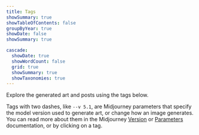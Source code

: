 ```yaml
---
title: Tags
showSummary: true
showTableOfContents: false
groupByYear: true
showDate: false
showSummary: true

cascade:
  showDate: true
  showWordCount: false
  grid: true
  showSummary: true
  showTaxonomies: true
---
```


Explore the generated art and posts using the tags below.

Tags with two dashes, like `--v 5.1`, are Midjourney parameters that specify the model version used to generate art, or change how an image generates. You can read more about them in the Midjourney [Version](https://docs.midjourney.com/docs/models) or [Parameters](https://docs.midjourney.com/docs/parameter-list) documentation, or by clicking on a tag.
